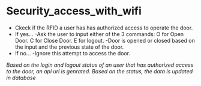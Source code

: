 # Security_access_with_wifi

* Ckeck if the RFID a user has has authorized access to operate the door.
* If yes...
  -Ask the user to input either of the 3 commands:
    O for Open Door.
    C for Close Door.
    E for logout.
   -Door is opened or closed based on the input and the previous state of the door.
* If no...
  -Ignore this attempt to access the door.

*Based on the login and logout status of an user that has authorized access to the door, an api url is genrated.
Based on the status, the data is updated in database*

